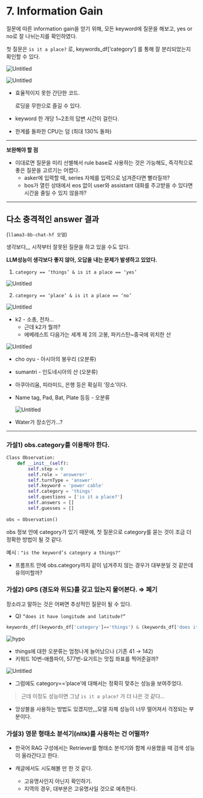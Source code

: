 # 7. Information Gain

질문에 따른 information gain을 얻기 위해, 모든 keyword에 질문을 해보고, yes or no로 잘 나뉘는지를 확인하였다.

첫 질문은 `is it a place?` 로, keywords_df[’category’] 를 통해 잘 분리되었는지 확인할 수 있다.

![Untitled](/../assets/question_category.png)

![Untitled](/../assets/CPU.png)

- 효율적이지 못한 간단한 코드.

  로딩을 무한으로 즐길 수 있다.

- keyword 한 개당 1~2초의 답변 시간이 걸린다.

- 한계를 돌파한 CPU는 덤 (최대 130% 돌파)

------

**보완해야 할 점**

- 이대로면 질문을 미리 선별해서 rule base로 사용하는 것은 가능해도, 즉각적으로 좋은 질문을 고르기는 어렵다.
  - asker에 입력할 때, series 자체를 입력으로 넘겨준다면 빨라질까?
  - bos가 열린 상태에서 eos 없이 user와 assistant 대화를 주고받을 수 있다면 시간을 줄일 수 있지 않을까?

------



## 다소 충격적인 answer 결과

(`llama3-8b-chat-hf 모델`)

생각보다,,, 시작부터 잘못된 질문을 하고 있을 수도 있다.

**LLM성능이 생각보다 좋지 않아, 오답을 내는 문제가 발생하고 있었다.**

1. `category == ‘things’ & is it a place == ‘yes’`

![Untitled](/../assets/question_1.png)

2. `category == ‘place’ & is it a place == ‘no’`

![Untitled](/../assets/question_K2.png)

- k2 - 소총, 전차…
  - 근데 k2가 뭘까?
  - 에베레스트 다음가는 세계 제 2의 고봉, 파키스탄~중국에 위치한 산

![Untitled](/../assets/K2.png)

- cho oyu - 아시아의 봉우리 (오분류)

- sumantri - 인도네시아의 산 (오분류)

- 아쿠아리움, 피라미드, 은행 등은 확실히 ‘장소’이다.

- Name tag, Pad, Bat, Plate 등등 - 오분류

  ![Untitled](/../assets/miss_match.png)

- Water가 장소인가…?

---

### 가설1) obs.category를 이용해야 한다.

```python
Class Observation:
	def __init__(self):
		self.step = 0
		self.role = 'answerer'
		self.turnType = 'answer'
		self.keyword = 'power cable'
		self.category = 'things'
		self.questions = ['is it a place?']
		self.answers = []
		self.guesses = []
		
obs = Observation()
```

obs 정보 안에 category가 있기 때문에, 첫 질문으로 category를 묻는 것이 조금 더 정확한 방법이 될 것 같다.

예시 : `"is the keyword’s category a things?"`

- 프롬프트 안에 obs.category까지 같이 넘겨주지 않는 경우가 대부분일 것 같은데 유의미할까?



### 가설2) GPS (경도와 위도)를 갖고 있는지 물어본다. ⇒ 폐기

장소라고 말하는 것은 어쩌면 추상적인 질문이 될 수 있다.

- Q) `“does it have longitude and latitude?”`

```python
keywords_df[(keywords_df['category']=='things') & (keywords_df['does it have longitude and latitude?']=='yes')]
```

![hypo](/../assets/hypo_2.png)

- things에 대한 오분류는 엄청나게 늘어났으나 (기존 41 → 142)
- 키워드 10번-애플파이, 577번-요거트는 맛집 좌표를 찍어준걸까?

![Untitled](/../assets/hypo_2_miss.png)

- 그럼에도 category==’place’에 대해서는 정확히 맞추는 성능을 보여주었다.

> 근데 이정도 성능이면 그냥 `is it a place?` 가 더 나은 것 같다…

- 앙상블을 사용하는 방법도 있겠지만,,,모델 자체 성능이 너무 떨어져서 걱정되는 부분이다.



### 가설3) 영문 형태소 분석기(nltk)를 사용하는 건 어떨까?

- 한국어 RAG 구성에서는 Retriever를 형태소 분석기와 함께 사용했을 때 검색 성능이 올라간다고 한다.
- 캐글에서도 시도해볼 만 한 것 같다.

  - 고유명사인지 아닌지 확인하기.
  - 지역의 경우, 대부분은 고유명사일 것으로 예측한다.

